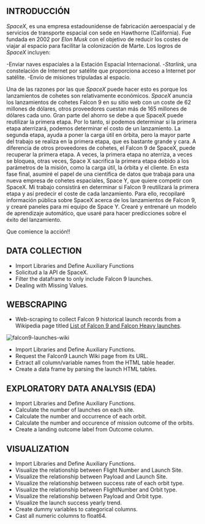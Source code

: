 ## INTRODUCCIÓN
*SpaceX*, es una empresa estadounidense de fabricación aeroespacial y de servicios de transporte espacial con sede en Hawthorne (California). Fue fundada en 2002 por *Elon Musk* con el objetivo de reducir los costes de viajar al espacio para facilitar la colonización de Marte.
Los logros de *SpaceX* incluyen:

-Enviar naves espaciales a la Estación Espacial Internacional.
-*Starlink*, una constelación de Internet por satélite que proporciona acceso a Internet por satélite.
-Envío de misiones tripuladas al espacio.

Una de las razones por las que *SpaceX* puede hacer esto es porque los lanzamientos de cohetes son relativamente económicos.
*SpaceX* anuncia los lanzamientos de cohetes Falcon 9 en su sitio web con un coste de 62 millones de dólares, otros proveedores cuestan más de 165 millones de dólares cada uno. Gran parte del ahorro se debe a que SpaceX puede reutilizar la primera etapa.
Por lo tanto, si podemos determinar si la primera etapa aterrizará, podemos determinar el costo de un lanzamiento.
La segunda etapa, ayuda a poner la carga útil en órbita, pero la mayor parte del trabajo se realiza en la primera etapa, que es bastante grande y cara.
A diferencia de otros proveedores de cohetes, el Falcon 9 de SpaceX, puede recuperar la primera etapa.
A veces, la primera etapa no aterriza, a veces se bloquea, otras veces, Space X sacrifica la primera etapa debido a los parámetros de la misión, como 
la carga útil, la órbita y el cliente.
En esta fase final, asumiré el papel de una científica de datos que trabaja para una nueva empresa de cohetes espaciales, Space Y, que quiere competir con SpaceX. 
Mi trabajo consistirá en determinar si Falcon 9 reutilizará la primera etapa y así predecir el coste de cada lanzamiento.
Para ello, recopilaré información pública sobre SpaceX acerca de los lanzamientos de Falcon 9, y crearé paneles para mi equipo de Space Y.
Crearé y entrenaré un modelo de aprendizaje automático, que usaré para hacer predicciones sobre el éxito del lanzamiento.

Que comience la acción!!

## DATA COLLECTION

* Import Libraries and Define Auxiliary Functions
* Solicitud a la API de SpaceX.
* Filter the dataframe to only include Falcon 9 launches.
* Dealing with Missing Values.

## WEBSCRAPING

* Web-scraping to collect Falcon 9 historical launch records from a Wikipedia page titled [List of Falcon 9 and Falcon Heavy launches](https://en.wikipedia.org/wiki/List_of_Falcon_9_and_Falcon_Heavy_launches).

![falcon9-launches-wiki](https://github.com/user-attachments/assets/af0df148-3f39-409b-9199-55213969a221)

* Import Libraries and Define Auxiliary Functions.
* Request the Falcon9 Launch Wiki page from its URL.
* Extract all column/variable names from the HTML table header.
* Create a data frame by parsing the launch HTML tables.

## EXPLORATORY DATA ANALYSIS (EDA)

* Import Libraries and Define Auxiliary Functions.
* Calculate the number of launches on each site.
* Calculate the number and occurrence of each orbit.
* Calculate the number and occurence of mission outcome of the orbits.
* Create a landing outcome label from Outcome column.

## VISUALIZATION

* Import Libraries and Define Auxiliary Functions.
* Visualize the relationship between Flight Number and Launch Site.
* Visualize the relationship between Payload and Launch Site.
* Visualize the relationship between success rate of each orbit type.
* Visualize the relationship between FlightNumber and Orbit type.
* Visualize the relationship between Payload and Orbit type.
* Visualize the launch success yearly trend.
* Create dummy variables to categorical columns.
* Cast all numeric columns to float64.





